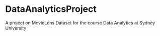 # DataAnalyticsProject
A project on MovieLens Dataset for the course Data Analytics at Sydney University
